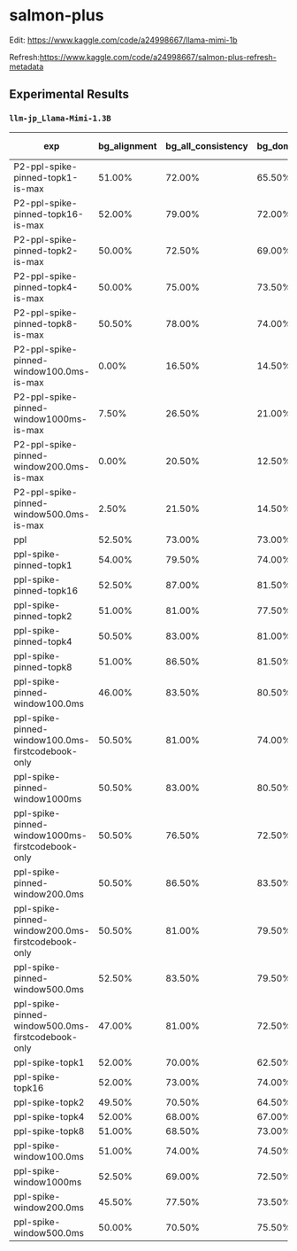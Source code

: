 # salmon-plus


Edit: https://www.kaggle.com/code/a24998667/llama-mimi-1b

Refresh:https://www.kaggle.com/code/a24998667/salmon-plus-refresh-metadata

## Experimental Results

<!-- AUTO-GEN: EXPERIMENTAL RESULTS BEGIN -->
### `llm-jp_Llama-Mimi-1.3B`

| exp | bg_alignment | bg_all_consistency | bg_domain_consistency | gender_consistency | rir_consistency | sentiment_alignment | sentiment_consistency | speaker_consistency | Avg Consistency | Avg Alignment | Avg All |
| --- | --- | --- | --- | --- | --- | --- | --- | --- | --- | --- | --- |
| P2-ppl-spike-pinned-topk1-is-max | 51.00% | 72.00% | 65.50% | 88.00% | 63.50% | 38.00% | 72.50% | 78.50% | 73.33% | 44.50% | 66.12% |
| P2-ppl-spike-pinned-topk16-is-max | 52.00% | 79.00% | 72.00% | 98.50% | 71.50% | 50.50% | 88.00% | 92.00% | 83.50% | 51.25% | 75.44% |
| P2-ppl-spike-pinned-topk2-is-max | 50.00% | 72.50% | 69.00% | 96.00% | 68.50% | 46.00% | 83.00% | 82.50% | 78.58% | 48.00% | 70.94% |
| P2-ppl-spike-pinned-topk4-is-max | 50.00% | 75.00% | 73.50% | 98.00% | 70.50% | 47.50% | 85.00% | 87.50% | 81.58% | 48.75% | 73.38% |
| P2-ppl-spike-pinned-topk8-is-max | 50.50% | 78.00% | 74.00% | 98.50% | 69.50% | 48.00% | 87.50% | 92.00% | 83.25% | 49.25% | 74.75% |
| P2-ppl-spike-pinned-window100.0ms-is-max | 0.00% | 16.50% | 14.50% | 26.50% | 23.00% | 2.50% | 19.00% | 23.00% | 20.42% | 1.25% | 15.62% |
| P2-ppl-spike-pinned-window1000ms-is-max | 7.50% | 26.50% | 21.00% | 78.00% | 39.50% | 14.50% | 42.50% | 64.00% | 45.25% | 11.00% | 36.69% |
| P2-ppl-spike-pinned-window200.0ms-is-max | 0.00% | 20.50% | 12.50% | 52.00% | 25.00% | 8.50% | 34.00% | 38.00% | 30.33% | 4.25% | 23.81% |
| P2-ppl-spike-pinned-window500.0ms-is-max | 2.50% | 21.50% | 14.50% | 77.00% | 34.00% | 10.50% | 42.00% | 55.00% | 40.67% | 6.50% | 32.12% |
| ppl | 52.50% | 73.00% | 73.00% | 83.50% | 91.50% | 48.50% | 79.50% | 85.00% | 80.92% | 50.50% | 73.31% |
| ppl-spike-pinned-topk1 | 54.00% | 79.50% | 74.00% | 92.00% | 76.50% | 50.00% | 81.50% | 88.00% | 81.92% | 52.00% | 74.44% |
| ppl-spike-pinned-topk16 | 52.50% | 87.00% | 81.50% | 99.00% | 86.00% | 50.50% | 92.00% | 94.50% | 90.00% | 51.50% | 80.38% |
| ppl-spike-pinned-topk2 | 51.00% | 81.00% | 77.50% | 97.50% | 80.00% | 51.00% | 88.00% | 91.00% | 85.83% | 51.00% | 77.12% |
| ppl-spike-pinned-topk4 | 50.50% | 83.00% | 81.00% | 99.00% | 82.00% | 48.00% | 88.50% | 91.50% | 87.50% | 49.25% | 77.94% |
| ppl-spike-pinned-topk8 | 51.00% | 86.50% | 81.50% | 99.50% | 83.00% | 48.50% | 92.00% | 94.50% | 89.50% | 49.75% | 79.56% |
| ppl-spike-pinned-window100.0ms | 46.00% | 83.50% | 80.50% | 88.00% | 84.50% | 44.00% | 84.50% | 88.00% | 84.83% | 45.00% | 74.88% |
| ppl-spike-pinned-window100.0ms-firstcodebook-only | 50.50% | 81.00% | 74.00% | 77.50% | 79.00% | 39.00% | 76.50% | 78.50% | 77.75% | 44.75% | 69.50% |
| ppl-spike-pinned-window1000ms | 50.50% | 83.00% | 80.50% | 99.00% | 88.00% | 47.50% | 92.50% | 95.50% | 89.75% | 49.00% | 79.56% |
| ppl-spike-pinned-window1000ms-firstcodebook-only | 50.50% | 76.50% | 72.50% | 93.50% | 83.50% | 51.00% | 85.50% | 90.00% | 83.58% | 50.75% | 75.38% |
| ppl-spike-pinned-window200.0ms | 50.50% | 86.50% | 83.50% | 98.50% | 88.50% | 43.50% | 92.50% | 95.00% | 90.75% | 47.00% | 79.81% |
| ppl-spike-pinned-window200.0ms-firstcodebook-only | 50.50% | 81.00% | 79.50% | 90.50% | 76.50% | 48.50% | 85.00% | 87.50% | 83.33% | 49.50% | 74.88% |
| ppl-spike-pinned-window500.0ms | 52.50% | 83.50% | 79.50% | 100.00% | 84.50% | 45.50% | 95.50% | 96.00% | 89.83% | 49.00% | 79.62% |
| ppl-spike-pinned-window500.0ms-firstcodebook-only | 47.00% | 81.00% | 72.50% | 96.00% | 84.50% | 51.00% | 89.00% | 91.50% | 85.75% | 49.00% | 76.56% |
| ppl-spike-topk1 | 52.00% | 70.00% | 62.50% | 88.00% | 83.00% | 51.50% | 66.50% | 84.00% | 75.67% | 51.75% | 69.69% |
| ppl-spike-topk16 | 52.00% | 73.00% | 74.00% | 96.00% | 91.50% | 49.00% | 75.50% | 94.50% | 84.08% | 50.50% | 75.69% |
| ppl-spike-topk2 | 49.50% | 70.50% | 64.50% | 94.50% | 84.50% | 49.00% | 71.50% | 89.50% | 79.17% | 49.25% | 71.69% |
| ppl-spike-topk4 | 52.00% | 68.00% | 67.00% | 97.00% | 86.00% | 50.50% | 73.50% | 92.50% | 80.67% | 51.25% | 73.31% |
| ppl-spike-topk8 | 51.00% | 68.50% | 73.00% | 96.50% | 88.00% | 50.00% | 79.00% | 93.50% | 83.08% | 50.50% | 74.94% |
| ppl-spike-window100.0ms | 51.00% | 74.00% | 74.50% | 96.50% | 86.50% | 51.00% | 84.50% | 90.50% | 84.42% | 51.00% | 76.06% |
| ppl-spike-window1000ms | 52.50% | 69.00% | 72.50% | 97.00% | 90.00% | 54.00% | 79.50% | 94.00% | 83.67% | 53.25% | 76.06% |
| ppl-spike-window200.0ms | 45.50% | 77.50% | 73.50% | 99.00% | 87.00% | 49.50% | 87.50% | 93.50% | 86.33% | 47.50% | 76.62% |
| ppl-spike-window500.0ms | 50.00% | 70.50% | 75.50% | 98.00% | 92.50% | 54.00% | 85.00% | 94.00% | 85.92% | 52.00% | 77.44% |
<!-- AUTO-GEN: EXPERIMENTAL RESULTS END -->
